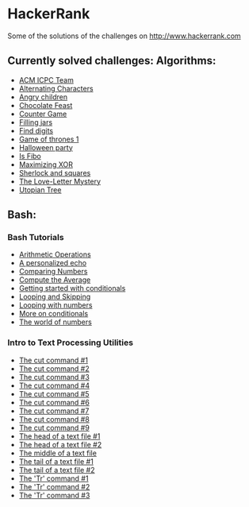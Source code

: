 HackerRank
==========

Some of the solutions of the challenges on http://www.hackerrank.com

Currently solved challenges:
Algorithms:
----------
- [ACM ICPC Team](https://www.hackerrank.com/challenges/acm-icpc-team)
- [Alternating Characters](https://www.hackerrank.com/challenges/alternating-characters)
- [Angry children](https://www.hackerrank.com/challenges/angry-children)
- [Chocolate Feast](https://www.hackerrank.com/challenges/chocolate-feast)
- [Counter Game](https://www.hackerrank.com/challenges/counter-game)
- [Filling jars](https://www.hackerrank.com/challenges/filling-jars)
- [Find digits](https://www.hackerrank.com/challenges/find-digits)
- [Game of thrones 1](https://www.hackerrank.com/challenges/game-of-thrones)
- [Halloween party](https://www.hackerrank.com/challenges/halloween-party)
- [Is Fibo](https://www.hackerrank.com/challenges/is-fibo)
- [Maximizing XOR](https://www.hackerrank.com/challenges/maximizing-xor)
- [Sherlock and squares](https://www.hackerrank.com/challenges/sherlock-and-squares)
- [The Love-Letter Mystery](https://www.hackerrank.com/challenges/the-love-letter-mystery)
- [Utopian Tree](https://www.hackerrank.com/challenges/utopian-tree)

Bash:
----
### Bash Tutorials
- [Arithmetic Operations](https://www.hackerrank.com/challenges://www.hackerrank.com/challenges/bash-tutorials---arithmetic-operations)
- [A personalized echo](https://www.hackerrank.com/challenges://www.hackerrank.com/challenges/bash-tutorials---a-personalized-echo)
- [Comparing Numbers](https://www.hackerrank.com/challenges://www.hackerrank.com/challenges/bash-tutorials---comparing-numbers)
- [Compute the Average](https://www.hackerrank.com/challenges://www.hackerrank.com/challenges/bash-tutorials---compute-the-average)
- [Getting started with conditionals](https://www.hackerrank.com/challenges/bash-tutorials---getting-started-with-conditionals)
- [Looping and Skipping](https://www.hackerrank.com/challenges/bash-tutorials---looping-and-skipping)
- [Looping with numbers](https://www.hackerrank.com/challenges/bash-tutorials---looping-with-numbers)
- [More on conditionals](https://www.hackerrank.com/challenges/bash-tutorials---more-on-conditionals)
- [The world of numbers](https://www.hackerrank.com/challenges/bash-tutorials---the-world-of-numbers)

### Intro to Text Processing Utilities
- [The cut command #1](https://www.hackerrank.com/challenges/text-processing-cut-1)
- [The cut command #2](https://www.hackerrank.com/challenges/text-processing-cut-2)
- [The cut command #3](https://www.hackerrank.com/challenges/text-processing-cut-3)
- [The cut command #4](https://www.hackerrank.com/challenges/text-processing-cut-4)
- [The cut command #5](https://www.hackerrank.com/challenges/text-processing-cut-5)
- [The cut command #6](https://www.hackerrank.com/challenges/text-processing-cut-6)
- [The cut command #7](https://www.hackerrank.com/challenges/text-processing-cut-7)
- [The cut command #8](https://www.hackerrank.com/challenges/text-processing-cut-8)
- [The cut command #9](https://www.hackerrank.com/challenges/text-processing-cut-9)
- [The head of a text file #1](https://www.hackerrank.com/challenges/text-processing-head-1)
- [The head of a text file #2](https://www.hackerrank.com/challenges/text-processing-head-2)
- [The middle of a text file](https://www.hackerrank.com/challenges/text-processing-in-linux---the-middle-of-a-text-file)
- [The tail of a text file #1](https://www.hackerrank.com/challenges/text-processing-tail-1)
- [The tail of a text file #2](https://www.hackerrank.com/challenges/text-processing-tail-2)
- [The 'Tr' command #1](https://www.hackerrank.com/challenges/text-processing-tr-1)
- [The 'Tr' command #2](https://www.hackerrank.com/challenges/text-processing-tr-2)
- [The 'Tr' command #3](https://www.hackerrank.com/challenges/text-processing-tr-3)
